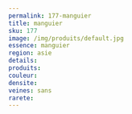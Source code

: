 ```yaml
---
permalink: 177-manguier
title: manguier
sku: 177
image: /img/produits/default.jpg
essence: manguier
region: asie
details: 
produits: 
couleur: 
densite: 
veines: sans
rarete: 
---
```

